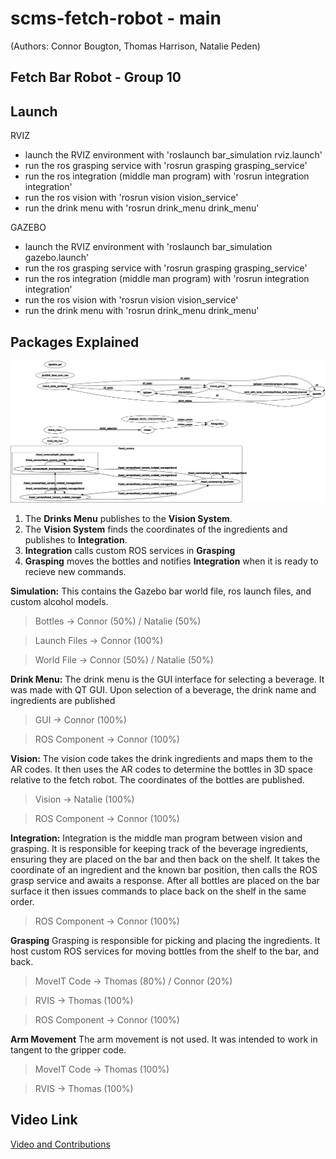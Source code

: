 # scms-fetch-robot - main
(Authors: Connor Bougton, Thomas Harrison, Natalie Peden)

Fetch Bar Robot - Group 10  
--------------------------------------------

Launch
--------------------------------------------

RVIZ

- launch the RVIZ environment with 'roslaunch bar_simulation rviz.launch'
- run the ros grasping service with 'rosrun grasping grasping_service'
- run the ros integration (middle man program) with 'rosrun integration integration'
- run the ros vision with 'rosrun vision vision_service'
- run the drink menu with 'rosrun drink_menu drink_menu'

GAZEBO

- launch the RVIZ environment with 'roslaunch bar_simulation gazebo.launch'
- run the ros grasping service with 'rosrun grasping grasping_service'
- run the ros integration (middle man program) with 'rosrun integration integration'
- run the ros vision with 'rosrun vision vision_service'
- run the drink menu with 'rosrun drink_menu drink_menu'

Packages Explained
-----------------------------------

![ROS Topics](https://github.com/thomasluke/scms-fetch-robot/blob/master/rosgraph.png)


1. The **Drinks Menu** publishes to the **Vision System**.
2. The **Vision System** finds the coordinates of the ingredients and publishes to **Integration**.
3. **Integration** calls custom ROS services in **Grasping**
4. **Grasping** moves the bottles and notifies **Integration** when it is ready to recieve new commands.

**Simulation:**
This contains the Gazebo bar world file, ros launch files, and custom alcohol models.
> Bottles -> Connor (50%) / Natalie (50%)

> Launch Files -> Connor (100%)

> World File -> Connor (50%) / Natalie (50%)

**Drink Menu:**
The drink menu is the GUI interface for selecting a beverage.
It was made with QT GUI.
Upon selection of a beverage, the drink name and ingredients are published
> GUI -> Connor (100%)

> ROS Component -> Connor (100%)

**Vision:**
The vision code takes the drink ingredients and maps them to the AR codes.
It then uses the AR codes to determine the bottles in 3D space relative to the fetch robot.
The coordinates of the bottles are published.
> Vision -> Natalie (100%)

> ROS Component -> Connor (100%)

**Integration:**
Integration is the middle man program between vision and grasping.
It is responsible for keeping track of the beverage ingredients, ensuring they are placed on the bar and then back on the shelf.
It takes the coordinate of an ingredient and the known bar position, then calls the ROS grasp service and awaits a response.
After all bottles are placed on the bar surface it then issues commands to place back on the shelf in the same order.
> ROS Component -> Connor (100%)

**Grasping**
Grasping is responsible for picking and placing the ingredients. 
It host custom ROS services for moving bottles from the shelf to the bar, and back.
> MoveIT Code -> Thomas (80%) / Connor (20%)

> RVIS -> Thomas (100%)

> ROS Component -> Connor (100%)

**Arm Movement**
The arm movement is not used. It was intended to work in tangent to the gripper code. 
> MoveIT Code -> Thomas (100%)

> RVIS -> Thomas (100%)


## Video Link

[Video and Contributions](/video/README.md)
